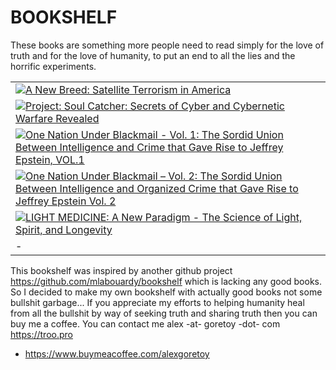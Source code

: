 # BOOKSHELF

These books are something more people need to read simply for the love of truth and for the love of humanity, to put an end to all the lies and the horrific experiments.

|   |
| - |
| [![A New Breed: Satellite Terrorism in America](./assets/images/610K2kphqhL.jpeg)](./books/A-New-Breed-Satellite-Terrorism-in-America.md) |
| [![Project: Soul Catcher: Secrets of Cyber and Cybernetic Warfare Revealed](./assets/images/51g3T5-uF7L.jpeg)](./books/Project-Soul-Catcher.md) |
| [![One Nation Under Blackmail - Vol. 1: The Sordid Union Between Intelligence and Crime that Gave Rise to Jeffrey Epstein, VOL.1](./assets/images/61e7VOBSgqL.jpeg)](./books/One-Nation-Under-Blackmail-vol-1.md) |
| [![One Nation Under Blackmail – Vol. 2: The Sordid Union Between Intelligence and Organized Crime that Gave Rise to Jeffrey Epstein Vol. 2](./assets/images/61a-km3tJVL.jpeg)](./books/One-Nation-Under-Blackmail-vol-2.md) |
| [![LIGHT MEDICINE: A New Paradigm - The Science of Light, Spirit, and Longevity](./assets/images/61XFqjH-XfL.jpeg)](./books/Light-Medicine-A-New-Paradigm.md) |
| - |

This bookshelf was inspired by another github project https://github.com/mlabouardy/bookshelf which is lacking any good books. So I decided to make my own bookshelf with actually good books not some bullshit garbage... If you appreciate my efforts to helping humanity heal from all the bullshit by way of seeking truth and sharing truth then you can buy me a coffee. You can contact me alex -at- goretoy -dot- com https://troo.pro

- https://www.buymeacoffee.com/alexgoretoy
